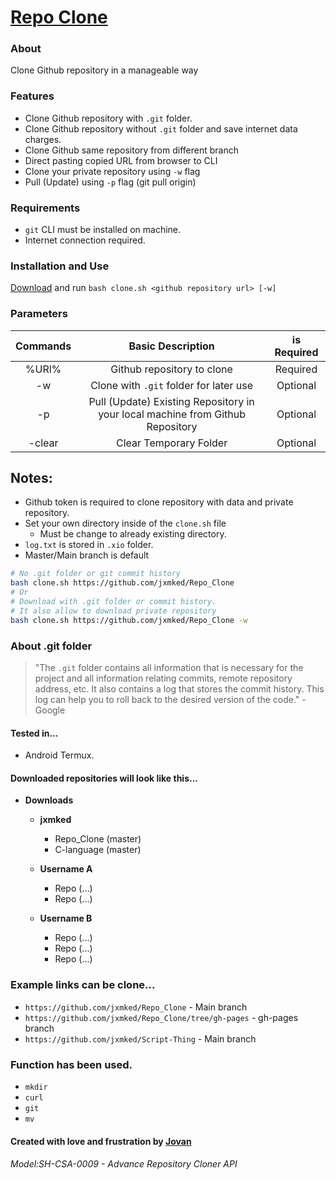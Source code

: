 # [Repo Clone](https://jxmked.github.io/Repo_Clone/)

### About
Clone Github repository in a manageable way

### Features
- Clone Github repository with `.git` folder.
- Clone Github repository without `.git` folder and save internet data charges.
- Clone Github same repository from different branch
- Direct pasting copied URL from browser to CLI
- Clone your private repository using `-w` flag
- Pull (Update) using `-p` flag (git pull origin)

### Requirements
- `git` CLI must be installed on machine.
- Internet connection required.

### Installation and Use
[Download](https://github.com/jxmked/Repo_Clone) and run `bash clone.sh <github repository url> [-w]`

### Parameters
| Commands | Basic Description | is Required |
| :---:| :---: | :---: |
| %URl% | Github repository to clone | Required |
| -w | Clone with `.git` folder for later use | Optional |
| -p | Pull (Update) Existing Repository in your local machine from Github Repository | Optional |
| -clear | Clear Temporary Folder | Optional |

## Notes:
- Github token is required to clone repository with data and private repository.
- Set your own directory inside of the `clone.sh` file
    - Must be change to already existing directory.
- `log.txt` is stored in `.xio` folder.
- Master/Main branch is default

```bash
# No .git folder or git commit history
bash clone.sh https://github.com/jxmked/Repo_Clone 
# Or
# Download with .git folder or commit history.
# It also allow to download private repository
bash clone.sh https://github.com/jxmked/Repo_Clone -w
```

### **About .git folder**
> "The `.git` folder contains all information that is necessary for the project and 
> all information relating commits, remote repository address, etc. It also contains 
> a log that stores the commit history. This log can help you to roll back to the 
> desired version of the code." - Google

#### Tested in...
- Android Termux.

#### Downloaded repositories will look like this...
- __Downloads__
    - **jxmked**
        - Repo_Clone (master)
        - C-language (master)
    
    - **Username A**
        - Repo (...)
        - Repo (...)
    
    - **Username B**
        - Repo (...)
        - Repo (...)
        - Repo (...)

### Example links can be clone...
- ```https://github.com/jxmked/Repo_Clone``` - Main branch
- ```https://github.com/jxmked/Repo_Clone/tree/gh-pages``` - gh-pages branch
- ```https://github.com/jxmked/Script-Thing``` - Main branch

### Function has been used.
- `mkdir`
- `curl`
- `git`
- `mv`

#### **Created with love and frustration** by [Jovan](https://facebook.com/deguia25)
###### Model:SH-CSA-0009 - Advance Repository Cloner API
